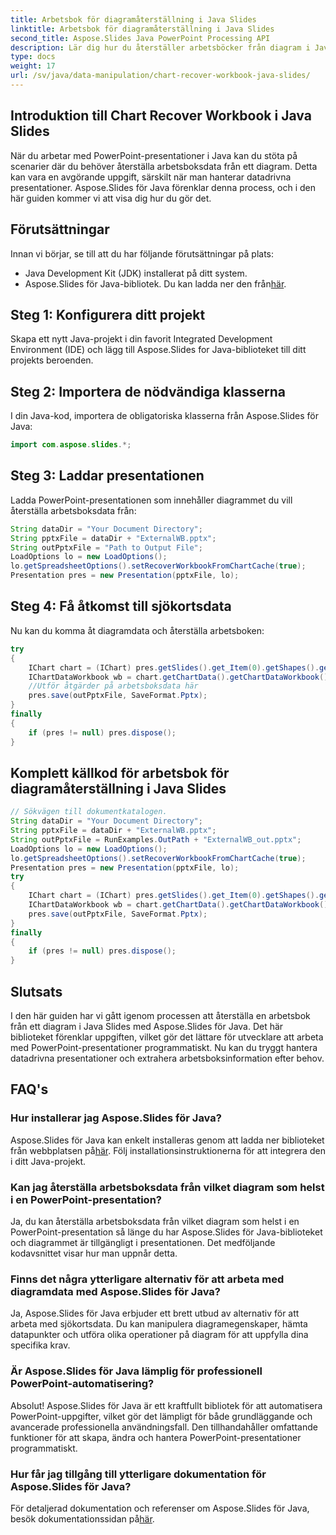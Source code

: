 ```yaml
---
title: Arbetsbok för diagramåterställning i Java Slides
linktitle: Arbetsbok för diagramåterställning i Java Slides
second_title: Aspose.Slides Java PowerPoint Processing API
description: Lär dig hur du återställer arbetsböcker från diagram i Java Slides med Aspose.Slides. Steg-för-steg-guide för PowerPoint-automatisering.
type: docs
weight: 17
url: /sv/java/data-manipulation/chart-recover-workbook-java-slides/
---
```


## Introduktion till Chart Recover Workbook i Java Slides

När du arbetar med PowerPoint-presentationer i Java kan du stöta på scenarier där du behöver återställa arbetsboksdata från ett diagram. Detta kan vara en avgörande uppgift, särskilt när man hanterar datadrivna presentationer. Aspose.Slides för Java förenklar denna process, och i den här guiden kommer vi att visa dig hur du gör det.

## Förutsättningar

Innan vi börjar, se till att du har följande förutsättningar på plats:

- Java Development Kit (JDK) installerat på ditt system.
-  Aspose.Slides för Java-bibliotek. Du kan ladda ner den från[här](https://releases.aspose.com/slides/java/).

## Steg 1: Konfigurera ditt projekt

Skapa ett nytt Java-projekt i din favorit Integrated Development Environment (IDE) och lägg till Aspose.Slides for Java-biblioteket till ditt projekts beroenden.

## Steg 2: Importera de nödvändiga klasserna

I din Java-kod, importera de obligatoriska klasserna från Aspose.Slides för Java:

```java
import com.aspose.slides.*;
```

## Steg 3: Laddar presentationen

Ladda PowerPoint-presentationen som innehåller diagrammet du vill återställa arbetsboksdata från:

```java
String dataDir = "Your Document Directory";
String pptxFile = dataDir + "ExternalWB.pptx";
String outPptxFile = "Path to Output File";
LoadOptions lo = new LoadOptions();
lo.getSpreadsheetOptions().setRecoverWorkbookFromChartCache(true);
Presentation pres = new Presentation(pptxFile, lo);
```

## Steg 4: Få åtkomst till sjökortsdata

Nu kan du komma åt diagramdata och återställa arbetsboken:

```java
try
{
    IChart chart = (IChart) pres.getSlides().get_Item(0).getShapes().get_Item(0);
    IChartDataWorkbook wb = chart.getChartData().getChartDataWorkbook();
    //Utför åtgärder på arbetsboksdata här
    pres.save(outPptxFile, SaveFormat.Pptx);
}
finally
{
    if (pres != null) pres.dispose();
}
```

## Komplett källkod för arbetsbok för diagramåterställning i Java Slides

```java
// Sökvägen till dokumentkatalogen.
String dataDir = "Your Document Directory";
String pptxFile = dataDir + "ExternalWB.pptx";
String outPptxFile = RunExamples.OutPath + "ExternalWB_out.pptx";
LoadOptions lo = new LoadOptions();
lo.getSpreadsheetOptions().setRecoverWorkbookFromChartCache(true);
Presentation pres = new Presentation(pptxFile, lo);
try
{
	IChart chart = (IChart) pres.getSlides().get_Item(0).getShapes().get_Item(0);
	IChartDataWorkbook wb = chart.getChartData().getChartDataWorkbook();
	pres.save(outPptxFile, SaveFormat.Pptx);
}
finally
{
	if (pres != null) pres.dispose();
}
```

## Slutsats

I den här guiden har vi gått igenom processen att återställa en arbetsbok från ett diagram i Java Slides med Aspose.Slides för Java. Det här biblioteket förenklar uppgiften, vilket gör det lättare för utvecklare att arbeta med PowerPoint-presentationer programmatiskt. Nu kan du tryggt hantera datadrivna presentationer och extrahera arbetsboksinformation efter behov.

## FAQ's

### Hur installerar jag Aspose.Slides för Java?

 Aspose.Slides för Java kan enkelt installeras genom att ladda ner biblioteket från webbplatsen på[här](https://releases.aspose.com/slides/java/). Följ installationsinstruktionerna för att integrera den i ditt Java-projekt.

### Kan jag återställa arbetsboksdata från vilket diagram som helst i en PowerPoint-presentation?

Ja, du kan återställa arbetsboksdata från vilket diagram som helst i en PowerPoint-presentation så länge du har Aspose.Slides för Java-biblioteket och diagrammet är tillgängligt i presentationen. Det medföljande kodavsnittet visar hur man uppnår detta.

### Finns det några ytterligare alternativ för att arbeta med diagramdata med Aspose.Slides för Java?

Ja, Aspose.Slides för Java erbjuder ett brett utbud av alternativ för att arbeta med sjökortsdata. Du kan manipulera diagramegenskaper, hämta datapunkter och utföra olika operationer på diagram för att uppfylla dina specifika krav.

### Är Aspose.Slides för Java lämplig för professionell PowerPoint-automatisering?

Absolut! Aspose.Slides för Java är ett kraftfullt bibliotek för att automatisera PowerPoint-uppgifter, vilket gör det lämpligt för både grundläggande och avancerade professionella användningsfall. Den tillhandahåller omfattande funktioner för att skapa, ändra och hantera PowerPoint-presentationer programmatiskt.

### Hur får jag tillgång till ytterligare dokumentation för Aspose.Slides för Java?

 För detaljerad dokumentation och referenser om Aspose.Slides för Java, besök dokumentationssidan på[här](https://reference.aspose.com/slides/java/).